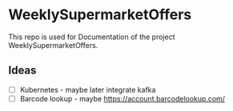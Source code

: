 # WeeklySupermarketOffers
This repo is used for Documentation of the project WeeklySupermarketOffers.

## Ideas

- [ ] Kubernetes - maybe later integrate kafka
- [ ] Barcode lookup - maybe https://account.barcodelookup.com/
